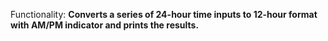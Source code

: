 Functionality: **Converts a series of 24-hour time inputs to 12-hour format with AM/PM indicator and prints the results.**